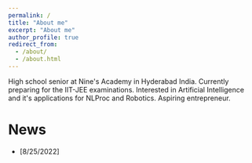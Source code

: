```yaml
---
permalink: /
title: "About me"
excerpt: "About me"
author_profile: true
redirect_from: 
  - /about/
  - /about.html
---
```


High school senior at Nine's Academy in Hyderabad India. Currently preparing for the IIT-JEE examinations. Interested in Artificial Intelligence and it's applications for NLProc and Robotics. Aspiring entrepreneur.

# News
- [8/25/2022] 